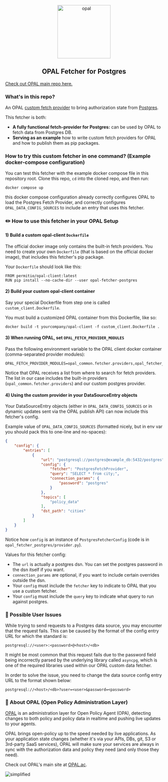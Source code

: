 <p  align="center">
 <img src="https://i.ibb.co/BGVBmMK/opal.png" height=170 alt="opal" border="0" />
</p>
<h2 align="center">
OPAL Fetcher for Postgres
</h2>

[Check out OPAL main repo here.](https://github.com/permitio/opal)

### What's in this repo?
An OPAL [custom fetch provider](https://docs.opal.ac/tutorials/write_your_own_fetch_provider) to bring authorization state from [Postgres](https://www.postgresql.org/).

This fetcher is both:
- **A fully functional fetch-provider for Postgres:** can be used by OPAL to fetch data from Postgres DB.
- **Serving as an example** how to write custom fetch providers for OPAL and how to publish them as pip packages.

### How to try this custom fetcher in one command? (Example docker-compose configuration)

You can test this fetcher with the example docker compose file in this repository root. Clone this repo, `cd` into the cloned repo, and then run:
```
docker compose up
```
this docker compose configuration already correctly configures OPAL to load the Postgres Fetch Provider, and correctly configures `OPAL_DATA_CONFIG_SOURCES` to include an entry that uses this fetcher.

### ✏️ How to use this fetcher in your OPAL Setup

#### 1) Build a custom opal-client `Dockerfile` 
   
The official docker image only contains the built-in fetch providers. You need to create your own `Dockerfile` (that is based on the official docker image), that includes this fetcher's pip package. 

Your `Dockerfile` should look like this:
```
FROM permitio/opal-client:latest
RUN pip install --no-cache-dir --user opal-fetcher-postgres
```

#### 2) Build your custom opal-client container
Say your special Dockerfile from step one is called `custom_client.Dockerfile`.

You must build a customized OPAL container from this Dockerfile, like so:
```
docker build -t yourcompany/opal-client -f custom_client.Dockerfile .
```

#### 3) When running OPAL, set `OPAL_FETCH_PROVIDER_MODULES`
Pass the following environment variable to the OPAL client docker container (comma-separated provider modules):
```
OPAL_FETCH_PROVIDER_MODULES=opal_common.fetcher.providers,opal_fetcher_postgres.provider
```
Notice that OPAL receives a list from where to search for fetch providers.
The list in our case includes the built-in providers (`opal_common.fetcher.providers`) and our custom postgres provider.

#### 4) Using the custom provider in your DataSourceEntry objects

Your DataSourceEntry objects (either in `OPAL_DATA_CONFIG_SOURCES` or in dynamic updates sent via the OPAL publish API) can now include this fetcher's config.

Example value of `OPAL_DATA_CONFIG_SOURCES` (formatted nicely, but in env var you should pack this to one-line and no-spaces):
```json
{
    "config": {
        "entries": [
            {
                "url": "postgresql://postgres@example_db:5432/postgres",
                "config": {
                    "fetcher": "PostgresFetchProvider",
                    "query": "SELECT * from city;",
                    "connection_params": {
                        "password": "postgres"
                    }
                },
                "topics": [
                    "policy_data"
                ],
                "dst_path": "cities"
            }
        ]
    }
}
```

Notice how `config` is an instance of `PostgresFetcherConfig` (code is in `opal_fetcher_postgres/provider.py`).

Values for this fetcher config:
* The `url` is actually a postgres dsn. You can set the postgres password in the dsn itself if you want.
* `connection_params` are optional, if you want to include certain overrides outside the dsn.
* Your `config` must include the `fetcher` key to indicate to OPAL that you use a custom fetcher.
* Your `config` must include the `query` key to indicate what query to run against postgres.

### 🚩 Possible User Issues
While trying to send requests to a Postgres data source, you may encounter that the request fails. This can be caused by the format of the config entry URL for which the standard is: 

`postgresql://<user>:<password>@<host>/<db>`

It might be most common that this request fails due to the password field being incorrectly parsed by the underlying library called `asyncpg`, which is one of the required libraries used within our OPAL custom data fetcher.

In order to solve the issue, you need to change the data source config entry URL to the format shown below:

`postgresql://<host>/<db>?user=<user>&password=<password>`

### 📖 About OPAL (Open Policy Administration Layer)
[OPAL](https://github.com/permitio/opal) is an administration layer for Open Policy Agent (OPA), detecting changes to both policy and policy data in realtime and pushing live updates to your agents.

OPAL brings open-policy up to the speed needed by live applications. As your application state changes (whether it's via your APIs, DBs, git, S3 or 3rd-party SaaS services), OPAL will make sure your services are always in sync with the authorization data and policy they need (and only those they need).

Check out OPAL's main site at [OPAL.ac](https://opal.ac).

<img src="https://i.ibb.co/CvmX8rR/simplified-diagram-highlight.png" alt="simplified" border="0">